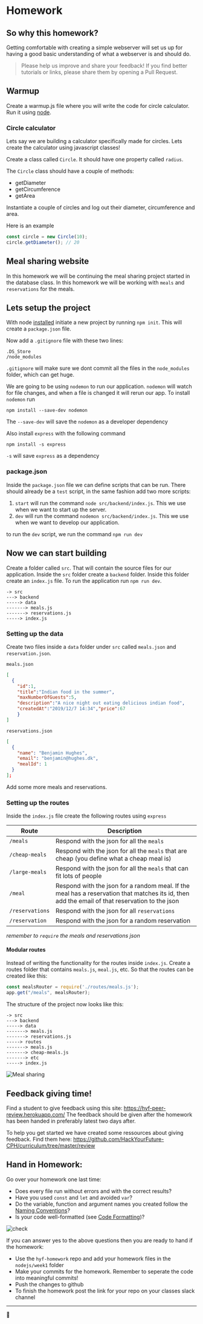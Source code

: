 # Homework

## So why this homework?
Getting comfortable with creating a simple webserver will set us up for having a good basic understanding of what a webserver is and should do. 

> Please help us improve and share your feedback! If you find better tutorials or links, please share them by opening a Pull Request.

## Warmup

Create a warmup.js file where you will write the code for circle calculator. Run it using [node](readme.md#installing-node). 

### Circle calculator
Lets say we are building a calculator specifically made for circles. Lets create the calculator using javascript classes!

Create a class called `Circle`. It should have one property called `radius`.

The `Circle` class should have a couple of methods:
- getDiameter
- getCircumference
- getArea

Instantiate a couple of circles and log out their diameter, circumference and area.

Here is an example

```js
const circle = new Circle(10);
circle.getDiameter(); // 20
```

## Meal sharing website

In this homework we will be continuing the meal sharing project started in the database class. In this homework we will be working with `meals` and `reservations` for the meals. 

## Lets setup the project
With node [installed](readme.md#installing-node) initiate a new project by running `npm init`. This will create a `package.json` file. 

Now add a `.gitignore` file with these two lines:

```
.DS_Store
/node_modules
```

`.gitignore` will make sure we dont commit all the files in the `node_modules` folder, which can get huge. 

We are going to be using `nodemon` to run our application. `nodemon` will watch for file changes, and when a file is changed it will rerun our app. To install `nodemon` run 

`npm install --save-dev nodemon`

The `--save-dev` will save the `nodemon` as a developer dependency

Also install `express` with the following command

`npm install -s express`

`-s` will save `express` as a dependency

### package.json
Inside the `package.json` file we can define scripts that can be run. There should already be a `test` script, in the same fashion add two more scripts:
1. `start` will run the command `node src/backend/index.js`. This we use when we want to start up the server.
2. `dev` will run the command `nodemon src/backend/index.js`. This we use when we want to develop our application.  

to run the `dev` script, we run the command `npm run dev`

## Now we can start building
Create a folder called `src`. That will contain the source files for our application. Inside the `src` folder create a `backend` folder. Inside this folder create an `index.js` file. To run the application run `npm run dev`.

```
-> src
---> backend
-----> data
-------> meals.js
-------> reservations.js
-----> index.js
```

### Setting up the data

Create two files inside a `data` folder under `src` called `meals.json` and `reservation.json`. 

`meals.json`
```json
[
  {
    "id":1,
    "title":"Indian food in the summer",
    "maxNumberOfGuests":5,
    "description":"A nice night out eating delicious indian food",
    "createdAt":"2019/12/7 14:34","price":67
    }
]
```

`reservations.json`
```json
[
  {
    "name": "Benjamin Hughes",
    "email": "benjamin@hughes.dk",
    "mealId": 1
  }
];
```

Add some more meals and reservations.

### Setting up the routes

Inside the `index.js` file create the following routes using `express`

| Route | Description |
| ---- | ----- |
| `/meals` | Respond with the json for all the `meals` |
| `/cheap-meals` | Respond with the json for all the `meals` that are cheap (you define what a cheap meal is) |
| `/large-meals` | Respond with the json for all the `meals` that can fit lots of people |
| `/meal` | Respond with the json for a random meal. If the meal has a reservation that matches its id, then add the email of that reservation to the json |
| `/reservations` | Respond with the json for all `reservations` |
| `/reservation` | Respond with the json for a random reservation |

*remember to `require` the meals and reservations json*

#### Modular routes
Instead of writing the functionality for the routes inside `index.js`. Create a routes folder that contains `meals.js`, `meal.js`, etc. So that the routes can be created like this:

```js
const mealsRouter = require('./routes/meals.js');
app.get("/meals", mealsRouter);

```

The structure of the project now looks like this:

```
-> src
---> backend
-----> data
-------> meals.js
-------> reservations.js
-----> routes
-------> meals.js
-------> cheap-meals.js
-------> etc
-----> index.js
```

![Meal sharing](assets/meal-sharing.gif)

## Feedback giving time!
Find a student to give feedback using this site: https://hyf-peer-review.herokuapp.com/
The feedback should be given after the homework has been handed in preferably latest two days after. 

To help you get started we have created some ressources about giving feedback. Find them here: https://github.com/HackYourFuture-CPH/curriculum/tree/master/review

## Hand in Homework:
Go over your homework one last time:

- Does every file run without errors and with the correct results?
- Have you used `const` and `let` and avoided `var`?
- Do the variable, function and argument names you created follow the [Naming Conventions](https://github.com/HackYourFuture/fundamentals/blob/master/fundamentals/naming_conventions.md)?
- Is your code well-formatted (see [Code Formatting](https://github.com/HackYourFuture/fundamentals/blob/master/fundamentals/naming_conventions.md))?

![check](https://media.giphy.com/media/l4EpblDY4msVtKAOk/giphy.gif) 

If you can answer yes to the above questions then you are ready to hand if the homework: 

- Use the `hyf-homework` repo and add your homework files in the `nodejs/week1` folder
- Make your commits for the homework. Remember to seperate the code into meaningful commits!
- Push the changes to github
- To finish the homework post the link for your repo on your classes slack channel

---

🎉

